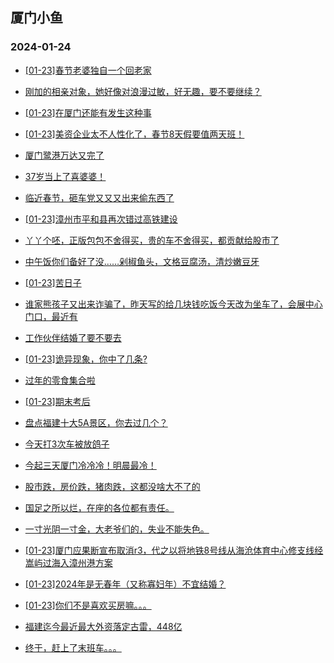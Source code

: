 ## 厦门小鱼 
### 2024-01-24

+ [[01-23]春节老婆独自一个回老家](http://bbs.xmfish.com/read-htm-tid-18139330.html)

+ [刚加的相亲对象，她好像对浪漫过敏，好无趣，要不要继续？](http://bbs.xmfish.com/read-htm-tid-18139296.html)

+ [[01-23]在厦门还能有发生这种事](http://bbs.xmfish.com/read-htm-tid-18139334.html)

+ [[01-23]美资企业太不人性化了，春节8天假要值两天班！](http://bbs.xmfish.com/read-htm-tid-18139476.html)

+ [厦门鹭港万达又完了](http://bbs.xmfish.com/read-htm-tid-18139573.html)

+ [37岁当上了喜婆婆！](http://bbs.xmfish.com/read-htm-tid-18139388.html)

+ [临近春节，砸车党又又又出来偷东西了](http://bbs.xmfish.com/read-htm-tid-18139356.html)

+ [[01-23]漳州市平和县再次错过高铁建设](http://bbs.xmfish.com/read-htm-tid-18139489.html)

+ [丫丫个呸，正版包包不舍得买，贵的车不舍得买，都贡献给股市了](http://bbs.xmfish.com/read-htm-tid-18139401.html)

+ [中午饭你们备好了没……剁椒鱼头，文格豆腐汤，清炒嫩豆牙](http://bbs.xmfish.com/read-htm-tid-18139365.html)

+ [[01-23]苦日子](http://bbs.xmfish.com/read-htm-tid-18139301.html)

+ [谁家熊孩子又出来诈骗了，昨天写的给几块钱吃饭今天改为坐车了，会展中心门口，最近有](http://bbs.xmfish.com/read-htm-tid-18139536.html)

+ [工作伙伴结婚了要不要去](http://bbs.xmfish.com/read-htm-tid-18139367.html)

+ [[01-23]诡异现象，你中了几条?](http://bbs.xmfish.com/read-htm-tid-18139439.html)

+ [过年的零食集合啦](http://bbs.xmfish.com/read-htm-tid-18139533.html)

+ [[01-23]期末考后](http://bbs.xmfish.com/read-htm-tid-18139595.html)

+ [盘点福建十大5A景区，你去过几个？](http://bbs.xmfish.com/read-htm-tid-18139613.html)

+ [今天打3次车被放鸽子](http://bbs.xmfish.com/read-htm-tid-18139666.html)

+ [今起三天厦门冷冷冷！明晨最冷！](http://bbs.xmfish.com/read-htm-tid-18139604.html)

+ [股市跌，房价跌，猪肉跌，这都没啥大不了的](http://bbs.xmfish.com/read-htm-tid-18139682.html)

+ [国足之所以烂，在座的各位都有责任。](http://bbs.xmfish.com/read-htm-tid-18139584.html)

+ [一寸光阴一寸金，大老爷们的，失业不能失色。](http://bbs.xmfish.com/read-htm-tid-18139645.html)

+ [[01-23]厦门应果断宣布取消r3，代之以将地铁8号线从海沧体育中心修支线经嵩屿过海入漳州港方案](http://bbs.xmfish.com/read-htm-tid-18139721.html)

+ [[01-23]2024年是无春年（又称寡妇年）不宜结婚？](http://bbs.xmfish.com/read-htm-tid-18139690.html)

+ [[01-23]你们不是喜欢买房嘛。。。](http://bbs.xmfish.com/read-htm-tid-18139673.html)

+ [福建迄今最近最大外资落定古雷，448亿](http://bbs.xmfish.com/read-htm-tid-18139787.html)

+ [终于，赶上了末班车。。。](http://bbs.xmfish.com/read-htm-tid-18139752.html)

